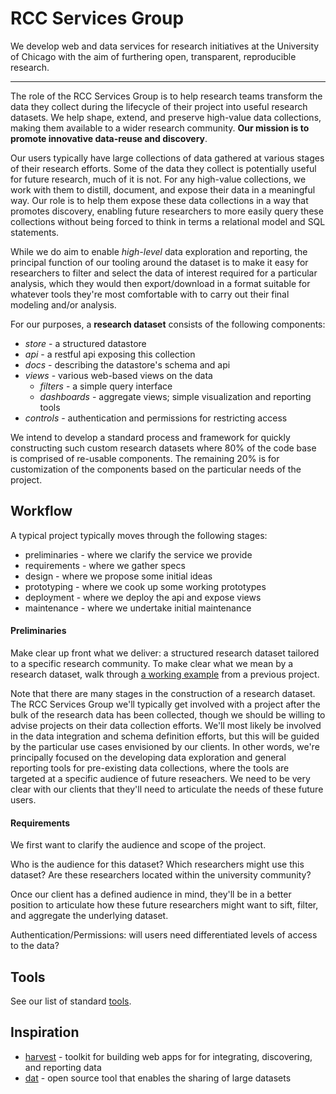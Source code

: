 # RCC Services Group

We develop web and data services for research initiatives at the University of Chicago with the aim of furthering open, transparent, reproducible research.

---

The role of the RCC Services Group is to help research teams transform the data they collect during the lifecycle of their project into useful research datasets.  We help shape, extend, and preserve high-value data collections, making them available to a wider research community.  **Our mission is to promote innovative data-reuse and discovery**.

Our users typically have large collections of data gathered at various stages of their research efforts.  Some of the data they collect is potentially useful for future research, much of it is not.  For any high-value collections, we work with them to distill, document, and expose their data in a meaningful way.
Our role is to help them expose these data collections in a way that promotes discovery, enabling future researchers to more easily query these collections without being forced to think in terms a relational model and SQL statements.

While we do aim to enable *high-level* data exploration and reporting, the
principal function of our tooling around the dataset is to make it easy for
researchers to filter and select the data of interest required for a particular
analysis, which they would then export/download in a format suitable for whatever tools they're most comfortable with to carry out their final modeling and/or analysis.

For our purposes, a **research dataset** consists of the following components:

* *store* - a structured datastore
* *api* - a restful api exposing this collection
* *docs* - describing the datastore's schema and api
* *views* - various web-based views on the data
  * *filters* - a simple query interface
  * *dashboards* - aggregate views; simple visualization and reporting tools
* *controls* - authentication and permissions for restricting access

We intend to develop a standard process and framework for quickly constructing
such custom research datasets where 80% of the code base is comprised of re-usable components. The remaining 20% is for customization of the components based on the particular needs of the project.


## Workflow

A typical project typically moves through the following stages:

* preliminaries - where we clarify the service we provide
* requirements - where we gather specs
* design - where we propose some initial ideas
* prototyping - where we cook up some working prototypes
* deployment - where we deploy the api and expose views
* maintenance - where we undertake initial maintenance


#### Preliminaries

Make clear up front what we deliver: a structured research dataset tailored
to a specific research community.  To make clear what we mean by a research
dataset, walk through [a working example](http://harvest.research.chop.edu/demo/) from a previous project.

Note that there are many stages in the construction of a research dataset. The
RCC Services Group we'll typically get involved with a project after the bulk
of the research data has been collected, though we should be willing to advise
projects on their data collection efforts.  We'll most likely be involved in the data integration and schema definition efforts, but this will be guided by the particular use cases envisioned by our clients.  In other words, we're principally focused on the developing data exploration and general reporting tools for pre-existing data collections, where the tools are targeted at a specific audience of future reseachers.  We need to be very clear with our clients that they'll need to articulate the needs of these future users.  



#### Requirements

We first want to clarify the audience and scope of the project.

Who is the audience for this dataset?  Which researchers might use this dataset?  Are these researchers located within the university community?  

Once our client has a defined audience in mind, they'll be in a better position
to articulate how these future researchers might want to sift, filter, and aggregate the underlying dataset.

Authentication/Permissions: will users need differentiated levels of access to the data?


## Tools

See our list of standard [tools](tools.md).


## Inspiration

* [harvest](http://harvest.research.chop.edu/) - toolkit for building web apps
  for for integrating, discovering, and reporting data
* [dat](http://dat-data.com/) - open source tool that enables the sharing 
  of large datasets
